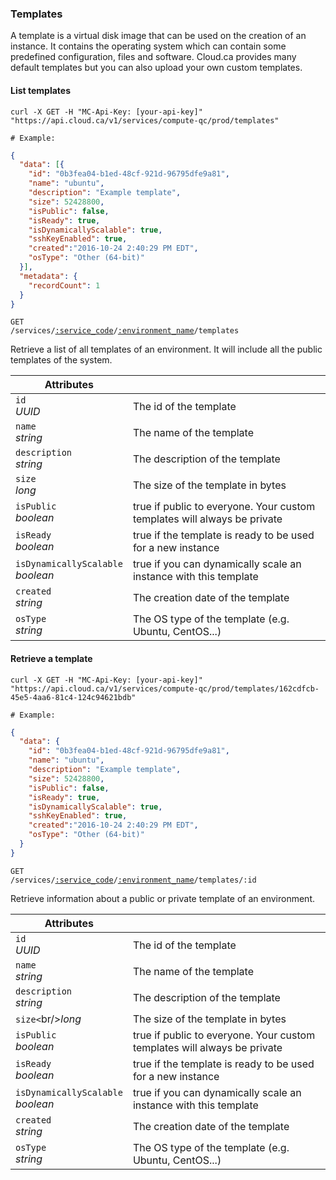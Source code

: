 ### Templates
A template is a virtual disk image that can be used on the creation of an instance. It contains the operating system which can contain some predefined configuration, files and software. Cloud.ca provides many default templates but you can also upload your own custom templates.

#### List templates

```shell
curl -X GET -H "MC-Api-Key: [your-api-key]"
"https://api.cloud.ca/v1/services/compute-qc/prod/templates"

# Example:
```
```json
{
  "data": [{
    "id": "0b3fea04-b1ed-48cf-921d-96795dfe9a81",
    "name": "ubuntu",
    "description": "Example template",
    "size": 52428800,
    "isPublic": false,
    "isReady": true,
    "isDynamicallyScalable": true,
    "sshKeyEnabled": true,
    "created":"2016-10-24 2:40:29 PM EDT",
    "osType": "Other (64-bit)"
  }],
  "metadata": {
    "recordCount": 1
  }
}
```

<code>GET /services/<a href="#service-connections">:service_code</a>/<a href="#environments">:environment_name</a>/templates</code>

Retrieve a list of all templates of an environment. It will include all the public templates of the system.

Attributes | &nbsp;
---------- | -----
`id`<br/>*UUID* | The id of the template
`name`<br/>*string* | The name of the template
`description`<br/>*string* | The description of the template
`size`<br/>*long* | The size of the template in bytes
`isPublic`<br/>*boolean* | true if public to everyone. Your custom templates will always be private
`isReady`<br/>*boolean* | true if the template is ready to be used for a new instance
`isDynamicallyScalable`<br/>*boolean* | true if you can dynamically scale an instance with this template
`created`<br/>*string* | The creation date of the template
`osType`<br/>*string* | The OS type of the template (e.g. Ubuntu, CentOS...)

#### Retrieve a template

```shell
curl -X GET -H "MC-Api-Key: [your-api-key]"
"https://api.cloud.ca/v1/services/compute-qc/prod/templates/162cdfcb-45e5-4aa6-81c4-124c94621bdb"

# Example:
```
```json
{
  "data": {
    "id": "0b3fea04-b1ed-48cf-921d-96795dfe9a81",
    "name": "ubuntu",
    "description": "Example template",
    "size": 52428800,
    "isPublic": false,
    "isReady": true,
    "isDynamicallyScalable": true,
    "sshKeyEnabled": true,
    "created":"2016-10-24 2:40:29 PM EDT",
    "osType": "Other (64-bit)"
  }
}
```

<code>GET /services/<a href="#service-connections">:service_code</a>/<a href="#environments">:environment_name</a>/templates/:id</code>

Retrieve information about a public or private template of an environment.

Attributes | &nbsp;
---------- | -----
`id`<br/>*UUID* | The id of the template
`name`<br/>*string* | The name of the template
`description`<br/>*string* | The description of the template
`size<`br/>*long* | The size of the template in bytes
`isPublic`<br/>*boolean* | true if public to everyone. Your custom templates will always be private
`isReady`<br/>*boolean* | true if the template is ready to be used for a new instance
`isDynamicallyScalable`<br/>*boolean* | true if you can dynamically scale an instance with this template
`created`<br/>*string* | The creation date of the template
`osType`<br/>*string* | The OS type of the template (e.g. Ubuntu, CentOS...)
